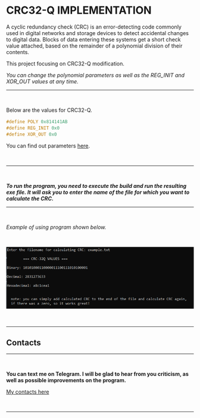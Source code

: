 # CRC32-Q IMPLEMENTATION

A cyclic redundancy check (CRC) is an error-detecting code commonly used in digital networks and storage devices to detect accidental changes to digital data. Blocks of data entering these systems get a short check value attached, based on the remainder of a polynomial division of their contents.

This project focusing on CRC32-Q modification. 

*You can change the polynomial parameters as well as the REG_INIT and XOR_OUT values at any time.*


___
</br>

Below are the values for CRC32-Q.

```C
#define POLY 0x814141AB
#define REG_INIT 0x0 
#define XOR_OUT 0x0
```

You can find out parameters [here](https://en.wikipedia.org/wiki/Cyclic_redundancy_check).

</br>

___

</br>

***To run the program, you need to execute the build and run the resulting exe file. It will ask you to enter the name of the file for which you want to calculate the CRC.***

___
</br>

*Example of using program shown below.*

</br>

![text_result_crc](https://github.com/greyworm11/CRC-32Q-implementation/blob/main/example.PNG?raw=true)

</br>

___

## Contacts
___

</br>

**You can text me on Telegram. I will be glad to hear from you criticism, as well as possible improvements on the program.**

[My contacts here]("t.me/sergejgwssd")

</br>

___